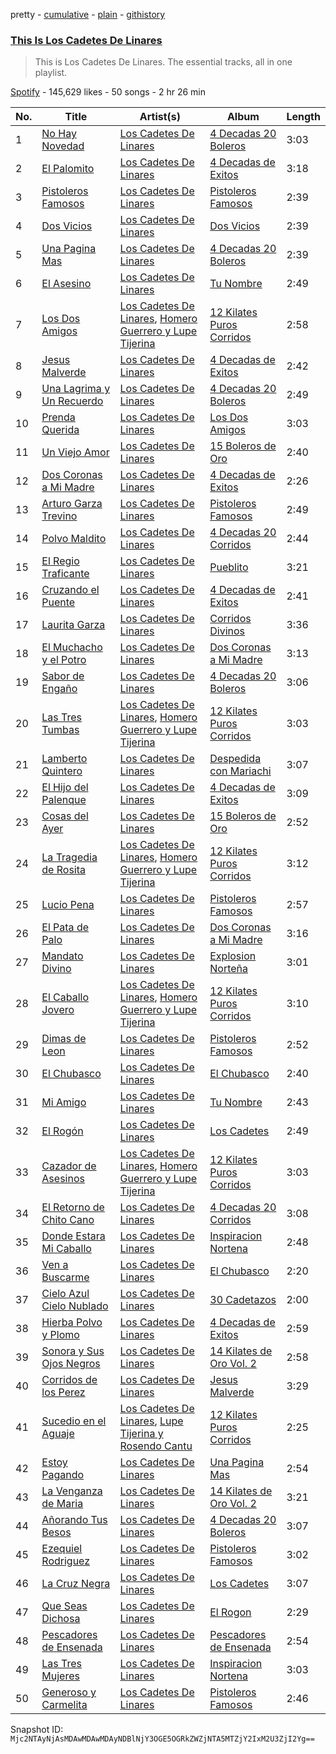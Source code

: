 pretty - [cumulative](/playlists/cumulative/37i9dQZF1DZ06evO0I5DUY.md) - [plain](/playlists/plain/37i9dQZF1DZ06evO0I5DUY) - [githistory](https://github.githistory.xyz/mackorone/spotify-playlist-archive/blob/main/playlists/plain/37i9dQZF1DZ06evO0I5DUY)

### [This Is Los Cadetes De Linares](https://open.spotify.com/playlist/37i9dQZF1DZ06evO0I5DUY)

> This is Los Cadetes De Linares\. The essential tracks, all in one playlist.

[Spotify](https://open.spotify.com/user/spotify) - 145,629 likes - 50 songs - 2 hr 26 min

| No. | Title | Artist(s) | Album | Length |
|---|---|---|---|---|
| 1 | [No Hay Novedad](https://open.spotify.com/track/5LhkCuUvJeMj308m4vlB8z) | [Los Cadetes De Linares](https://open.spotify.com/artist/1iIxNEvPPmdFIIP0tdpw6G) | [4 Decadas 20 Boleros](https://open.spotify.com/album/2asPHwYLmWPVhS0VA6Uu6N) | 3:03 |
| 2 | [El Palomito](https://open.spotify.com/track/0qjKG2VxquPgZMh2pyxra8) | [Los Cadetes De Linares](https://open.spotify.com/artist/1iIxNEvPPmdFIIP0tdpw6G) | [4 Decadas de Exitos](https://open.spotify.com/album/7Gg9HwOnLZWtNHjxhq3s7m) | 3:18 |
| 3 | [Pistoleros Famosos](https://open.spotify.com/track/1p14xNSMBasfxLqTBn7k6L) | [Los Cadetes De Linares](https://open.spotify.com/artist/1iIxNEvPPmdFIIP0tdpw6G) | [Pistoleros Famosos](https://open.spotify.com/album/1nJzOScwb2SsJtemleHGrI) | 2:39 |
| 4 | [Dos Vicios](https://open.spotify.com/track/469ReDKEOzSCpzIDy98GgV) | [Los Cadetes De Linares](https://open.spotify.com/artist/1iIxNEvPPmdFIIP0tdpw6G) | [Dos Vicios](https://open.spotify.com/album/3aQYZhV5rLiAJGzIg2WfWH) | 2:39 |
| 5 | [Una Pagina Mas](https://open.spotify.com/track/0PaJt0W8xP4VpnVBMWvOvI) | [Los Cadetes De Linares](https://open.spotify.com/artist/1iIxNEvPPmdFIIP0tdpw6G) | [4 Decadas 20 Boleros](https://open.spotify.com/album/2asPHwYLmWPVhS0VA6Uu6N) | 2:39 |
| 6 | [El Asesino](https://open.spotify.com/track/1VGeAuxojwsxwvtv610PQX) | [Los Cadetes De Linares](https://open.spotify.com/artist/1iIxNEvPPmdFIIP0tdpw6G) | [Tu Nombre](https://open.spotify.com/album/1FzXwwlNhKek0tZxui3Upm) | 2:49 |
| 7 | [Los Dos Amigos](https://open.spotify.com/track/0uyv3AMPgus71YKJIwwA0W) | [Los Cadetes De Linares](https://open.spotify.com/artist/1iIxNEvPPmdFIIP0tdpw6G), [Homero Guerrero y Lupe Tijerina](https://open.spotify.com/artist/029TNxYpdZWjCidyQjNmgE) | [12 Kilates Puros Corridos](https://open.spotify.com/album/1y9lJbemJO1OdyIQvcL1q4) | 2:58 |
| 8 | [Jesus Malverde](https://open.spotify.com/track/17hw7UqbbBZrDhDlgXh5eK) | [Los Cadetes De Linares](https://open.spotify.com/artist/1iIxNEvPPmdFIIP0tdpw6G) | [4 Decadas de Exitos](https://open.spotify.com/album/7Gg9HwOnLZWtNHjxhq3s7m) | 2:42 |
| 9 | [Una Lagrima y Un Recuerdo](https://open.spotify.com/track/32wLxgQY6227VTkhZQaBor) | [Los Cadetes De Linares](https://open.spotify.com/artist/1iIxNEvPPmdFIIP0tdpw6G) | [4 Decadas 20 Boleros](https://open.spotify.com/album/2asPHwYLmWPVhS0VA6Uu6N) | 2:49 |
| 10 | [Prenda Querida](https://open.spotify.com/track/7lCm29V5brfV81w1ytFwYZ) | [Los Cadetes De Linares](https://open.spotify.com/artist/1iIxNEvPPmdFIIP0tdpw6G) | [Los Dos Amigos](https://open.spotify.com/album/5IultRVnA9S3zCoJ6Dyfbc) | 3:03 |
| 11 | [Un Viejo Amor](https://open.spotify.com/track/2crKAO9BmgxaCo98HhSAXP) | [Los Cadetes De Linares](https://open.spotify.com/artist/1iIxNEvPPmdFIIP0tdpw6G) | [15 Boleros de Oro](https://open.spotify.com/album/7GqZKE68HTdrIGkRpa81w6) | 2:40 |
| 12 | [Dos Coronas a Mi Madre](https://open.spotify.com/track/2imwekOjGGEhx4pELNtJJq) | [Los Cadetes De Linares](https://open.spotify.com/artist/1iIxNEvPPmdFIIP0tdpw6G) | [4 Decadas de Exitos](https://open.spotify.com/album/7Gg9HwOnLZWtNHjxhq3s7m) | 2:26 |
| 13 | [Arturo Garza Trevino](https://open.spotify.com/track/124rsyrZdIRjZlbL40PoAt) | [Los Cadetes De Linares](https://open.spotify.com/artist/1iIxNEvPPmdFIIP0tdpw6G) | [Pistoleros Famosos](https://open.spotify.com/album/1nJzOScwb2SsJtemleHGrI) | 2:49 |
| 14 | [Polvo Maldito](https://open.spotify.com/track/35jrPAi7haQ0bz4HbVyyUg) | [Los Cadetes De Linares](https://open.spotify.com/artist/1iIxNEvPPmdFIIP0tdpw6G) | [4 Decadas 20 Corridos](https://open.spotify.com/album/3zmF2n8AJ7gTBpUDiGrJMD) | 2:44 |
| 15 | [El Regio Traficante](https://open.spotify.com/track/55bUQmbL9KBOfjpwqb19nK) | [Los Cadetes De Linares](https://open.spotify.com/artist/1iIxNEvPPmdFIIP0tdpw6G) | [Pueblito](https://open.spotify.com/album/3gwXs9usmAvXTMZYbvOZOh) | 3:21 |
| 16 | [Cruzando el Puente](https://open.spotify.com/track/1OtStUZIjQB3K14DbQKwcl) | [Los Cadetes De Linares](https://open.spotify.com/artist/1iIxNEvPPmdFIIP0tdpw6G) | [4 Decadas de Exitos](https://open.spotify.com/album/7Gg9HwOnLZWtNHjxhq3s7m) | 2:41 |
| 17 | [Laurita Garza](https://open.spotify.com/track/6T7yJ6ptjuHDQP8cXaiu2R) | [Los Cadetes De Linares](https://open.spotify.com/artist/1iIxNEvPPmdFIIP0tdpw6G) | [Corridos Divinos](https://open.spotify.com/album/35GToiXQVKvGORvuPluFKn) | 3:36 |
| 18 | [El Muchacho y el Potro](https://open.spotify.com/track/37Hgr4vvw6VMeNTCQRUimH) | [Los Cadetes De Linares](https://open.spotify.com/artist/1iIxNEvPPmdFIIP0tdpw6G) | [Dos Coronas a Mi Madre](https://open.spotify.com/album/6bx0zhTzXsfqaekhnf09fl) | 3:13 |
| 19 | [Sabor de Engaño](https://open.spotify.com/track/5PSxDnjrpBZUPL8WmFLKVx) | [Los Cadetes De Linares](https://open.spotify.com/artist/1iIxNEvPPmdFIIP0tdpw6G) | [4 Decadas 20 Boleros](https://open.spotify.com/album/2asPHwYLmWPVhS0VA6Uu6N) | 3:06 |
| 20 | [Las Tres Tumbas](https://open.spotify.com/track/4mcG6SlICWy1KPphstFiWz) | [Los Cadetes De Linares](https://open.spotify.com/artist/1iIxNEvPPmdFIIP0tdpw6G), [Homero Guerrero y Lupe Tijerina](https://open.spotify.com/artist/029TNxYpdZWjCidyQjNmgE) | [12 Kilates Puros Corridos](https://open.spotify.com/album/1y9lJbemJO1OdyIQvcL1q4) | 3:03 |
| 21 | [Lamberto Quintero](https://open.spotify.com/track/3HwEFluOmMF1B01vhothH1) | [Los Cadetes De Linares](https://open.spotify.com/artist/1iIxNEvPPmdFIIP0tdpw6G) | [Despedida con Mariachi](https://open.spotify.com/album/2RzkJJUOCi1wSU9nHDcTMH) | 3:07 |
| 22 | [El Hijo del Palenque](https://open.spotify.com/track/1ymqGa3Bb74jhDjLZY6HSU) | [Los Cadetes De Linares](https://open.spotify.com/artist/1iIxNEvPPmdFIIP0tdpw6G) | [4 Decadas de Exitos](https://open.spotify.com/album/7Gg9HwOnLZWtNHjxhq3s7m) | 3:09 |
| 23 | [Cosas del Ayer](https://open.spotify.com/track/19mX627iFZeXidj0akB9aT) | [Los Cadetes De Linares](https://open.spotify.com/artist/1iIxNEvPPmdFIIP0tdpw6G) | [15 Boleros de Oro](https://open.spotify.com/album/7GqZKE68HTdrIGkRpa81w6) | 2:52 |
| 24 | [La Tragedia de Rosita](https://open.spotify.com/track/3CWk6CPmJ5whGBjLjar4EZ) | [Los Cadetes De Linares](https://open.spotify.com/artist/1iIxNEvPPmdFIIP0tdpw6G), [Homero Guerrero y Lupe Tijerina](https://open.spotify.com/artist/029TNxYpdZWjCidyQjNmgE) | [12 Kilates Puros Corridos](https://open.spotify.com/album/1y9lJbemJO1OdyIQvcL1q4) | 3:12 |
| 25 | [Lucio Pena](https://open.spotify.com/track/3RXctOwDn8rJi5ScVtI8sJ) | [Los Cadetes De Linares](https://open.spotify.com/artist/1iIxNEvPPmdFIIP0tdpw6G) | [Pistoleros Famosos](https://open.spotify.com/album/1nJzOScwb2SsJtemleHGrI) | 2:57 |
| 26 | [El Pata de Palo](https://open.spotify.com/track/65YDntJ69acRqx3ANaMrZL) | [Los Cadetes De Linares](https://open.spotify.com/artist/1iIxNEvPPmdFIIP0tdpw6G) | [Dos Coronas a Mi Madre](https://open.spotify.com/album/6bx0zhTzXsfqaekhnf09fl) | 3:16 |
| 27 | [Mandato Divino](https://open.spotify.com/track/6aAz6vKrqgnakvmzhwjQ6C) | [Los Cadetes De Linares](https://open.spotify.com/artist/1iIxNEvPPmdFIIP0tdpw6G) | [Explosion Norteña](https://open.spotify.com/album/2R6VICqmXcj45VuwQ6G5Hr) | 3:01 |
| 28 | [El Caballo Jovero](https://open.spotify.com/track/732Yqu63YsZIXDFNcfFayY) | [Los Cadetes De Linares](https://open.spotify.com/artist/1iIxNEvPPmdFIIP0tdpw6G), [Homero Guerrero y Lupe Tijerina](https://open.spotify.com/artist/029TNxYpdZWjCidyQjNmgE) | [12 Kilates Puros Corridos](https://open.spotify.com/album/1y9lJbemJO1OdyIQvcL1q4) | 3:10 |
| 29 | [Dimas de Leon](https://open.spotify.com/track/2D9mxadWpEHfaRlqV9m27i) | [Los Cadetes De Linares](https://open.spotify.com/artist/1iIxNEvPPmdFIIP0tdpw6G) | [Pistoleros Famosos](https://open.spotify.com/album/1nJzOScwb2SsJtemleHGrI) | 2:52 |
| 30 | [El Chubasco](https://open.spotify.com/track/5kPj6zUqnP5PwxDxQNr99U) | [Los Cadetes De Linares](https://open.spotify.com/artist/1iIxNEvPPmdFIIP0tdpw6G) | [El Chubasco](https://open.spotify.com/album/1oQhHSiiwH70dTxyBWvUa1) | 2:40 |
| 31 | [Mi Amigo](https://open.spotify.com/track/2L1Z29nDdQdU85JVMqUI96) | [Los Cadetes De Linares](https://open.spotify.com/artist/1iIxNEvPPmdFIIP0tdpw6G) | [Tu Nombre](https://open.spotify.com/album/1FzXwwlNhKek0tZxui3Upm) | 2:43 |
| 32 | [El Rogón](https://open.spotify.com/track/3urP0J323Dt6wq239LZFmA) | [Los Cadetes De Linares](https://open.spotify.com/artist/1iIxNEvPPmdFIIP0tdpw6G) | [Los Cadetes](https://open.spotify.com/album/6uNdrT63Utmcx3ISlBKYvf) | 2:49 |
| 33 | [Cazador de Asesinos](https://open.spotify.com/track/411L3G5Fym2P3aiMey6ATm) | [Los Cadetes De Linares](https://open.spotify.com/artist/1iIxNEvPPmdFIIP0tdpw6G), [Homero Guerrero y Lupe Tijerina](https://open.spotify.com/artist/029TNxYpdZWjCidyQjNmgE) | [12 Kilates Puros Corridos](https://open.spotify.com/album/1y9lJbemJO1OdyIQvcL1q4) | 3:03 |
| 34 | [El Retorno de Chito Cano](https://open.spotify.com/track/1na1Q8kP0MAC4K3CzFIQzF) | [Los Cadetes De Linares](https://open.spotify.com/artist/1iIxNEvPPmdFIIP0tdpw6G) | [4 Decadas 20 Corridos](https://open.spotify.com/album/3zmF2n8AJ7gTBpUDiGrJMD) | 3:08 |
| 35 | [Donde Estara Mi Caballo](https://open.spotify.com/track/1X14CzCnjflUArxCk6Y1Ch) | [Los Cadetes De Linares](https://open.spotify.com/artist/1iIxNEvPPmdFIIP0tdpw6G) | [Inspiracion Nortena](https://open.spotify.com/album/7suonQgrLzPDq6xLOZ9nTR) | 2:48 |
| 36 | [Ven a Buscarme](https://open.spotify.com/track/366vc0v9AUlaaptDDst1xn) | [Los Cadetes De Linares](https://open.spotify.com/artist/1iIxNEvPPmdFIIP0tdpw6G) | [El Chubasco](https://open.spotify.com/album/1oQhHSiiwH70dTxyBWvUa1) | 2:20 |
| 37 | [Cielo Azul Cielo Nublado](https://open.spotify.com/track/3mCxVaN4vyX2eb82BSvQPi) | [Los Cadetes De Linares](https://open.spotify.com/artist/1iIxNEvPPmdFIIP0tdpw6G) | [30 Cadetazos](https://open.spotify.com/album/1tWA7Iz5dN9OyMKsrMq4c8) | 2:00 |
| 38 | [Hierba Polvo y Plomo](https://open.spotify.com/track/5VJVZNPgD1H9e8Gj24YrU3) | [Los Cadetes De Linares](https://open.spotify.com/artist/1iIxNEvPPmdFIIP0tdpw6G) | [4 Decadas de Exitos](https://open.spotify.com/album/7Gg9HwOnLZWtNHjxhq3s7m) | 2:59 |
| 39 | [Sonora y Sus Ojos Negros](https://open.spotify.com/track/3kO70lSqCm8dAEWYmVgNpf) | [Los Cadetes De Linares](https://open.spotify.com/artist/1iIxNEvPPmdFIIP0tdpw6G) | [14 Kilates de Oro Vol\. 2](https://open.spotify.com/album/5u8BsG7MUQo4TR3mYitKwl) | 2:58 |
| 40 | [Corridos de los Perez](https://open.spotify.com/track/4vzCg8pdKm9b6IzVnUbIIa) | [Los Cadetes De Linares](https://open.spotify.com/artist/1iIxNEvPPmdFIIP0tdpw6G) | [Jesus Malverde](https://open.spotify.com/album/6iQ9C4j0Esy5BPxfeC6lLo) | 3:29 |
| 41 | [Sucedio en el Aguaje](https://open.spotify.com/track/6tyNlDonoU3GnU6fqnjCWD) | [Los Cadetes De Linares](https://open.spotify.com/artist/1iIxNEvPPmdFIIP0tdpw6G), [Lupe Tijerina y Rosendo Cantu](https://open.spotify.com/artist/146jiLUXkDZahBdRQhwNHD) | [12 Kilates Puros Corridos](https://open.spotify.com/album/1y9lJbemJO1OdyIQvcL1q4) | 2:25 |
| 42 | [Estoy Pagando](https://open.spotify.com/track/0yBaPIxrvxLHmWAhFPewmW) | [Los Cadetes De Linares](https://open.spotify.com/artist/1iIxNEvPPmdFIIP0tdpw6G) | [Una Pagina Mas](https://open.spotify.com/album/0ABbeJK5PIwDVTb5kiC28k) | 2:54 |
| 43 | [La Venganza de Maria](https://open.spotify.com/track/3hRWq3fwORy2taZefkFs8e) | [Los Cadetes De Linares](https://open.spotify.com/artist/1iIxNEvPPmdFIIP0tdpw6G) | [14 Kilates de Oro Vol\. 2](https://open.spotify.com/album/5u8BsG7MUQo4TR3mYitKwl) | 3:21 |
| 44 | [Añorando Tus Besos](https://open.spotify.com/track/5ajGpk5BqdTuyvuBLItxkx) | [Los Cadetes De Linares](https://open.spotify.com/artist/1iIxNEvPPmdFIIP0tdpw6G) | [4 Decadas 20 Boleros](https://open.spotify.com/album/2asPHwYLmWPVhS0VA6Uu6N) | 3:07 |
| 45 | [Ezequiel Rodriguez](https://open.spotify.com/track/49HTMbHr98K8GDok9CHHDR) | [Los Cadetes De Linares](https://open.spotify.com/artist/1iIxNEvPPmdFIIP0tdpw6G) | [Pistoleros Famosos](https://open.spotify.com/album/1nJzOScwb2SsJtemleHGrI) | 3:02 |
| 46 | [La Cruz Negra](https://open.spotify.com/track/2DiBQzkbn1b33z76pQdu1h) | [Los Cadetes De Linares](https://open.spotify.com/artist/1iIxNEvPPmdFIIP0tdpw6G) | [Los Cadetes](https://open.spotify.com/album/6uNdrT63Utmcx3ISlBKYvf) | 3:07 |
| 47 | [Que Seas Dichosa](https://open.spotify.com/track/1sy7BYZT2GReFukI4YnYpl) | [Los Cadetes De Linares](https://open.spotify.com/artist/1iIxNEvPPmdFIIP0tdpw6G) | [El Rogon](https://open.spotify.com/album/6fvDNjvBwBtoZottzuSF2F) | 2:29 |
| 48 | [Pescadores de Ensenada](https://open.spotify.com/track/2QLYBaZhH2uCkxTfGgG0u7) | [Los Cadetes De Linares](https://open.spotify.com/artist/1iIxNEvPPmdFIIP0tdpw6G) | [Pescadores de Ensenada](https://open.spotify.com/album/5yPptrMx2qRG9dweqE7aD1) | 2:54 |
| 49 | [Las Tres Mujeres](https://open.spotify.com/track/15sNlEfS7ahhExOHsdhqh6) | [Los Cadetes De Linares](https://open.spotify.com/artist/1iIxNEvPPmdFIIP0tdpw6G) | [Inspiracion Nortena](https://open.spotify.com/album/7suonQgrLzPDq6xLOZ9nTR) | 3:03 |
| 50 | [Generoso y Carmelita](https://open.spotify.com/track/1xlgtF686KI0a3JfQwPcbl) | [Los Cadetes De Linares](https://open.spotify.com/artist/1iIxNEvPPmdFIIP0tdpw6G) | [Pistoleros Famosos](https://open.spotify.com/album/1nJzOScwb2SsJtemleHGrI) | 2:46 |

Snapshot ID: `Mjc2NTAyNjAsMDAwMDAwMDAyNDBlNjY3OGE5OGRkZWZjNTA5MTZjY2IxM2U3ZjI2Yg==`
